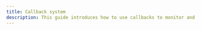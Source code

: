 ```yaml
---
title: Callback system
description: This guide introduces how to use callbacks to monitor and manipulate execution principles.
---
```

